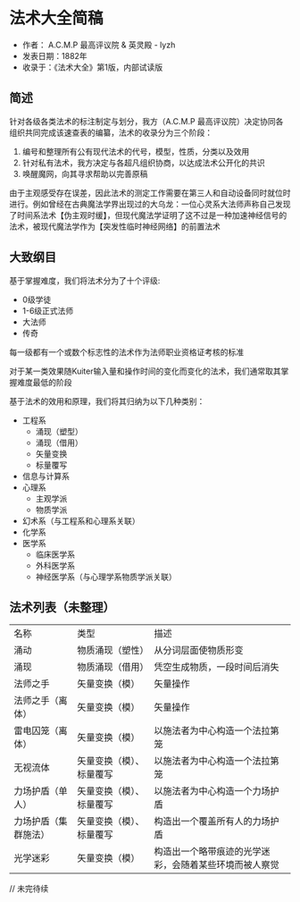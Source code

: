 # 法术大全简稿

- 作者： A.C.M.P 最高评议院 & 英灵殿 - lyzh
- 发表日期：1882年
- 收录于：《法术大全》第1版，内部试读版

## 简述

针对各级各类法术的标注制定与划分，我方（A.C.M.P 最高评议院）决定协同各组织共同完成该速查表的编纂，法术的收录分为三个阶段：
1. 编号和整理所有公有现代法术的代号，模型，性质，分类以及效用
2. 针对私有法术，我方决定与各超凡组织协商，以达成法术公开化的共识
3. 唤醒魔网，向其寻求帮助以完善原稿

由于主观感受存在误差，因此法术的测定工作需要在第三人和自动设备同时就位时进行。例如曾经在古典魔法学界出现过的大乌龙：一位心灵系大法师声称自己发现了时间系法术【伪主观时缓】，但现代魔法学证明了这不过是一种加速神经信号的法术，被现代魔法学作为【突发性临时神经网络】的前置法术

## 大致纲目

基于掌握难度，我们将法术分为了十个评级:
- 0级学徒
- 1-6级正式法师
- 大法师
- 传奇

每一级都有一个或数个标志性的法术作为法师职业资格证考核的标准

对于某一类效果随Kuiter输入量和操作时间的变化而变化的法术，我们通常取其掌握难度最低的阶段

基于法术的效用和原理，我们将其归纳为以下几种类别：
- 工程系
    - 涌现（塑型）
    - 涌现（借用）
    - 矢量变换
    - 标量覆写
- 信息与计算系
- 心理系
    - 主观学派
    - 物质学派
- 幻术系（与工程系和心理系关联）
- 化学系
- 医学系
    - 临床医学系
    - 外科医学系
    - 神经医学系（与心理学系物质学派关联）

## 法术列表（未整理）

<table>
<td>名称</td><td>类型</td><td>描述</td>
<tr>
<td>涌动</td><td>物质涌现（塑性）</td><td>从分词层面使物质形变</td>
<tr>
<td>涌现</td><td>物质涌现（借用）</td><td>凭空生成物质，一段时间后消失</td>
<tr>
<td>法师之手</td><td>矢量变换（模）</td><td>矢量操作</td>
<tr>
<td>法师之手（离体）</td><td>矢量变换（模）</td><td>矢量操作</td>
<tr>
<td>雷电囚笼（离体）</td><td>矢量变换（模）</td><td>以施法者为中心构造一个法拉第笼</td>
<tr>
<td>无视流体</td><td>矢量变换（模）、标量覆写</td><td>以施法者为中心构造一个法拉第笼</td>
<tr>
<td>力场护盾（单人）</td><td>矢量变换（模）、标量覆写</td><td>以施法者为中心构造一个力场护盾</td>
<tr>
<td>力场护盾（集群施法）</td><td>矢量变换（模）、标量覆写</td><td>构造出一个覆盖所有人的力场护盾</td>
<tr>
<td>光学迷彩</td><td>矢量变换（模）</td><td>构造出一个略带痕迹的光学迷彩，会随着某些环境而被人察觉</td>
<tr>
</table>

// 未完待续